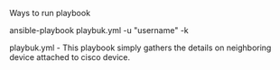 Ways to run playbook

ansible-playbook playbuk.yml -u "username" -k

playbuk.yml - This playbook simply gathers the details on neighboring device attached to cisco device.
